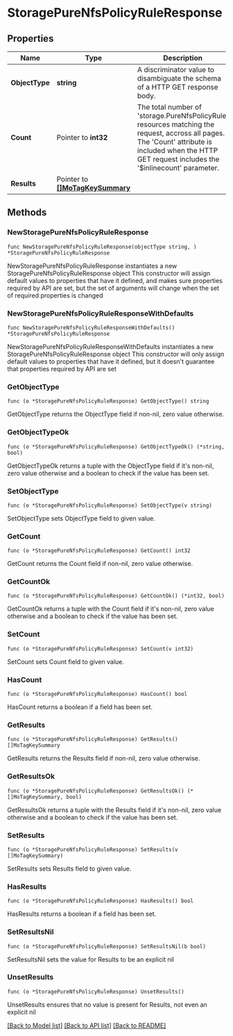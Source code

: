 # StoragePureNfsPolicyRuleResponse

## Properties

Name | Type | Description | Notes
------------ | ------------- | ------------- | -------------
**ObjectType** | **string** | A discriminator value to disambiguate the schema of a HTTP GET response body. | 
**Count** | Pointer to **int32** | The total number of &#39;storage.PureNfsPolicyRule&#39; resources matching the request, accross all pages. The &#39;Count&#39; attribute is included when the HTTP GET request includes the &#39;$inlinecount&#39; parameter. | [optional] 
**Results** | Pointer to [**[]MoTagKeySummary**](MoTagKeySummary.md) |  | [optional] 

## Methods

### NewStoragePureNfsPolicyRuleResponse

`func NewStoragePureNfsPolicyRuleResponse(objectType string, ) *StoragePureNfsPolicyRuleResponse`

NewStoragePureNfsPolicyRuleResponse instantiates a new StoragePureNfsPolicyRuleResponse object
This constructor will assign default values to properties that have it defined,
and makes sure properties required by API are set, but the set of arguments
will change when the set of required properties is changed

### NewStoragePureNfsPolicyRuleResponseWithDefaults

`func NewStoragePureNfsPolicyRuleResponseWithDefaults() *StoragePureNfsPolicyRuleResponse`

NewStoragePureNfsPolicyRuleResponseWithDefaults instantiates a new StoragePureNfsPolicyRuleResponse object
This constructor will only assign default values to properties that have it defined,
but it doesn't guarantee that properties required by API are set

### GetObjectType

`func (o *StoragePureNfsPolicyRuleResponse) GetObjectType() string`

GetObjectType returns the ObjectType field if non-nil, zero value otherwise.

### GetObjectTypeOk

`func (o *StoragePureNfsPolicyRuleResponse) GetObjectTypeOk() (*string, bool)`

GetObjectTypeOk returns a tuple with the ObjectType field if it's non-nil, zero value otherwise
and a boolean to check if the value has been set.

### SetObjectType

`func (o *StoragePureNfsPolicyRuleResponse) SetObjectType(v string)`

SetObjectType sets ObjectType field to given value.


### GetCount

`func (o *StoragePureNfsPolicyRuleResponse) GetCount() int32`

GetCount returns the Count field if non-nil, zero value otherwise.

### GetCountOk

`func (o *StoragePureNfsPolicyRuleResponse) GetCountOk() (*int32, bool)`

GetCountOk returns a tuple with the Count field if it's non-nil, zero value otherwise
and a boolean to check if the value has been set.

### SetCount

`func (o *StoragePureNfsPolicyRuleResponse) SetCount(v int32)`

SetCount sets Count field to given value.

### HasCount

`func (o *StoragePureNfsPolicyRuleResponse) HasCount() bool`

HasCount returns a boolean if a field has been set.

### GetResults

`func (o *StoragePureNfsPolicyRuleResponse) GetResults() []MoTagKeySummary`

GetResults returns the Results field if non-nil, zero value otherwise.

### GetResultsOk

`func (o *StoragePureNfsPolicyRuleResponse) GetResultsOk() (*[]MoTagKeySummary, bool)`

GetResultsOk returns a tuple with the Results field if it's non-nil, zero value otherwise
and a boolean to check if the value has been set.

### SetResults

`func (o *StoragePureNfsPolicyRuleResponse) SetResults(v []MoTagKeySummary)`

SetResults sets Results field to given value.

### HasResults

`func (o *StoragePureNfsPolicyRuleResponse) HasResults() bool`

HasResults returns a boolean if a field has been set.

### SetResultsNil

`func (o *StoragePureNfsPolicyRuleResponse) SetResultsNil(b bool)`

 SetResultsNil sets the value for Results to be an explicit nil

### UnsetResults
`func (o *StoragePureNfsPolicyRuleResponse) UnsetResults()`

UnsetResults ensures that no value is present for Results, not even an explicit nil

[[Back to Model list]](../README.md#documentation-for-models) [[Back to API list]](../README.md#documentation-for-api-endpoints) [[Back to README]](../README.md)


